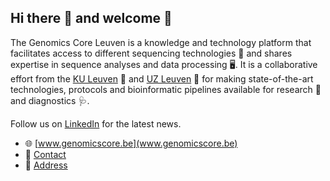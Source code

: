 ## Hi there 👋 and welcome 🤗 

The Genomics Core Leuven is a knowledge and technology platform that facilitates access to different sequencing technologies :dna:  and shares expertise in sequence analyses and data processing :desktop_computer:. It is a collaborative effort from the [KU Leuven](https://gbiomed.kuleuven.be/nl/cme) :school: and [UZ Leuven](https://www.uzleuven.be/nl/centrum-menselijke-erfelijkheid) :hospital: for making state-of-the-art technologies, protocols and bioinformatic pipelines available for research :microscope: and diagnostics :stethoscope:.

Follow us on [LinkedIn](https://www.linkedin.com/company/genomics-core-leuven/) for the latest news.

- 🌐 [www.genomicscore.be](www.genomicscore.be)
- 📧 [Contact](mailto:info@genomicscore.be)
- 🧭 [Address](https://osm.org/go/0EozWMdOk-?relation=7691228)




<!--

![logo](profile/images/gc.png)

**Here are some ideas to get you started:**

🙋‍♀️ A short introduction - what is your organization all about?
### 👩‍💻 Useful resources

🌈 Contribution guidelines - how can the community get involved?

🍿 Fun facts - what does your team eat for breakfast?
🧙 Remember, you can do mighty things with the power of [Markdown](https://guides.github.com/features/mastering-markdown/)
-->

